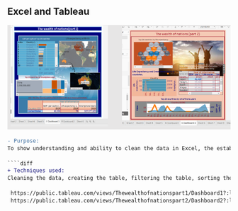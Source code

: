 ## Excel and Tableau 

![Tableau](Tableau.PNG)

````diff
- Purpose: 
To show understanding and ability to clean the data in Excel, the establishment of relationships, their reflection and visualization in Tableau.
 
````diff 
+ Techniques used:
Cleaning the data, creating the table, filtering the table, sorting the data by client requirements, analysing the information,  creating charts and dashboards. 

 https://public.tableau.com/views/Thewealthofnationspart1/Dashboard1?:language=en-GB&:display_count=n&:origin=viz_share_link
 https://public.tableau.com/views/Thewealthofnationspart2/Dashboard2?:language=en-GB&:display_count=n&:origin=viz_share_link


